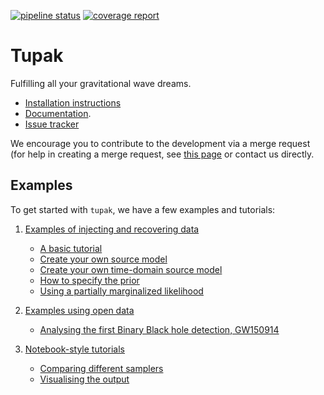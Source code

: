[![pipeline status](https://git.ligo.org/Monash/tupak/badges/master/pipeline.svg)](https://git.ligo.org/Monash/tupak/commits/master)
[![coverage report](https://monash.docs.ligo.org/tupak/coverage_badge.svg)](
https://monash.docs.ligo.org/tupak/htmlcov/)

# Tupak

Fulfilling all your gravitational wave dreams.

* [Installation instructions](https://monash.docs.ligo.org/tupak/installation.html)
* [Documentation](https://monash.docs.ligo.org/tupak/index.html).
* [Issue tracker](https://git.ligo.org/Monash/tupak/issues)

We encourage you to contribute to the development via a merge request (for help
in creating a merge request, see [this
page](https://docs.gitlab.com/ee/gitlab-basics/add-merge-request.html) or
contact us directly.

## Examples

To get started with `tupak`, we have a few examples and tutorials:

1. [Examples of injecting and recovering data](https://git.ligo.org/Monash/tupak/tree/master/examples/injection_examples)
    * [A basic tutorial](https://git.ligo.org/Monash/tupak/blob/master/examples/injection_examples/basic_tutorial.py)
    * [Create your own source model](https://git.ligo.org/Monash/tupak/blob/master/examples/injection_examples/create_your_own_source_model.py)
    * [Create your own time-domain source model](https://git.ligo.org/Monash/tupak/blob/master/examples/injection_examples/create_your_own_time_domain_source_model.py)
    * [How to specify the prior](https://git.ligo.org/Monash/tupak/blob/master/examples/injection_examples/how_to_specify_the_prior.py)
    * [Using a partially marginalized likelihood](https://git.ligo.org/Monash/tupak/blob/master/examples/injection_examples/marginalized_likelihood.py)

2. [Examples using open data](https://git.ligo.org/Monash/tupak/tree/master/examples/open_data_examples)
    * [Analysing the first Binary Black hole detection, GW150914](https://git.ligo.org/Monash/tupak/blob/master/examples/open_data_examples/GW150914.py)

3. [Notebook-style tutorials](https://git.ligo.org/Monash/tupak/tree/master/examples/tutorials)
    * [Comparing different samplers](https://git.ligo.org/Monash/tupak/blob/master/examples/tutorials/compare_samplers.ipynb)
    * [Visualising the output](https://git.ligo.org/Monash/tupak/blob/master/examples/tutorials/visualising_the_results.ipynb)
